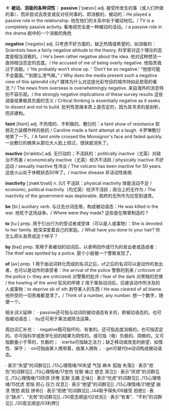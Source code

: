 ☀ <span class="category">**被动、消极的各种词性：**</span>
<span class="vocabulary">**passive**</span> ['pæsɪv] 
<span class="definition">adj. 接受所发生的事（或人们所做的事），而非尝试去改变或反对任何事的。即消极的，被动的：</span>He played a passive role in the relationship. 他在他们的关系中处于被动地位。/ TV is a completely passive activity. 看电视完全是一种被动的活动。/ a passive role in the drama 剧中的一个消极的角色

<span class="vocabulary">**negative**</span> [ˈnegətɪv]
<span class="definition">adj. 只考虑不好方面的，缺乏热情或希望的，如消极的：</span>Scientists have a fairly negative attitude to the theory. 科学家对这个理论的态度是相当消极的。/ He's been rather negative about the idea. 他对这种想法一直持相当否定的态度。/ He accused of me of being overly negative. 他指责我过于消极。/ ‘He probably won't show up. ’ ‘Don't be so negative.’ “他很可能不会露面。”“别那么泄气嘛。” / Why does the media present such a negative view of this splendid city? 媒体为什么对这座光彩夺目的城市持如此悲观的看法？/ The news from overseas is overwhelmingly negative. 来自海外的消息特别不容乐观。/ the strongly negative implications of these survey results 这些调查结果极其负面的含义 / Critical thinking is essentially negative as it seeks to dissect and not to build. 批判性思维本质上是否定的，因为其寻求的是剖析，而非建构。
           
<span class="vocabulary">**faint**</span> [feɪnt]
<span class="definition">adj. 不热情的、不积极的、敷衍的：</span>a faint show of resistance 软弱无力装模作样的抵抗 / Caroline made a faint attempt at a laugh. 卡罗琳敷衍地笑了一下。/ A faint smile crossed the Monsignor's face and faded quickly. 一丝敷衍的微笑从那位大人脸上掠过，很快就消失了。
           
<span class="vocabulary">**inactive**</span> [ɪnˈæktɪv]
<span class="definition">adj. 无行动的；不活跃的：</span>politically inactive（尤英）对政治不热衷 / economically inactive（尤英）经济不活跃 / physically inactive 不好运动 / sexually inactive 性冷淡 / The volcano has been inactive for 50 years. 这座火山处于休眠状态50年了。/ inactive disease 非活动性疾病 
           
<span class="vocabulary">**inactivity**</span> [ˌɪnækˈtɪvəti]
<span class="definition">n. [U] 不活跃：</span>physical inactivity 体能活动不足 / economic, political inactivity（均尤英）经济不活跃；政治上的无作为 / The inactivity of the government was deplorable. 政府的无所作为应受到谴责。

<span class="vocabulary">**be**</span> [bi:] 
<span class="definition">auxiliary verb. 与过去分词连用，构成被动语态：</span>He was killed in the war. 他死于这场战争。/ Where were they made? 这些是在哪里制造的？

<span class="vocabulary">**to**</span> [tu:] 
<span class="definition">prep. 用于引出行为的受试者或受体（可以是人或事物）：</span>She is devoted to her family. 她深深爱着自己的家庭。/ What have you done to your hair? 你怎么把头发弄成这个样子？

<span class="vocabulary">**by**</span> [baɪ] 
<span class="definition">prep. 常用于表被动的动词后，以表明动作或行为的发出者或造成者：</span>The thief was spotted by a police. 那个小偷被一个警察发现了。 

<span class="vocabulary">**of**</span> [əv] 
<span class="definition">prep. 1 用于由动词转化而成的名词之后，of之后的名词可以是动作的发出者，也可以是动作的承受者：</span>the arrival of the police 警察的到来 / criticism of the police (= they are criticized) 对警察的批评 / fear of the dark 对黑暗的恐惧 / the howling of the wind 狂风的呼啸 <span class="definition">2 用于某些动词后，后接该动作所涉及的人或事物：</span>to deprive sb of sth 剥夺某人的东西 / He was cleared of all blame. 他所受的一切责难都澄清了。/ Think of a number, any number. 想一个数字，随便一个。

相关词义延伸：
· passive还可指与动词的被动语态有关的，即被动语态的。也可指被动语态；
· by还可用于乘法或除法运算。

周边词汇补充：
· negative既可指坏的、有害的。还可指态度消极的。也可指否定的。亦可指科学或医学化验的结果为阴性的。或可指（电）负极的、阴极的。又可指数量小于零的，负数的；
· inertia可指缺乏活力；缺乏移动或改变的欲望，如惰性、保守；
· on可指由某人携带着，由某人拥有；
· get可替代be动词构成被动语态。

· 表示“失望”的词群见[[../13心理情绪/16失望 气馁 麻木 孤独 失落]]
· 表示“悲伤”的词群见[[../13心理情绪/17悲伤 忧郁 难过 想念 哭泣]]
· 表示“厌烦”的词群见[[../13心理情绪/13厌烦 厌倦 无聊 无趣 乏味]]
· 表示“忧虑”的词群见[[../13心理情绪/15忧虑 苦恼 担心 压力 叹息]]
· 表示“绝望”的词群见[[../13心理情绪/21绝望 崩溃 愤怒 疯狂 拼命]]
· 表示“拒绝”的词群见[[../44取予得失/09接受 拒绝]]
· 表示“缺点”、“劣势”的词群见[[../30意志顺逆/02优劣]]
· 表示“有害”、“不利”的词群见[[../30意志顺逆/03利弊]]
